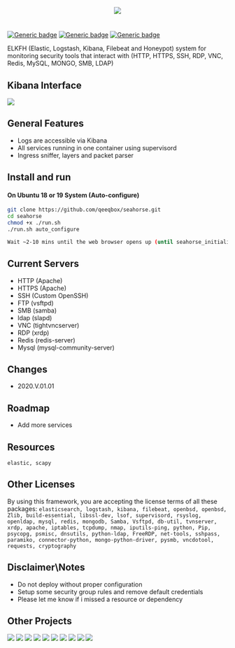 <p align="center"> <img src="https://raw.githubusercontent.com/qeeqbox/seahorse/master/readme/seahorselogo.png"></p>

#
[![Generic badge](https://img.shields.io/badge/dynamic/json.svg?url=https://raw.githubusercontent.com/qeeqbox/seahorse/master/info&label=version&query=$.version&colorB=blue&style=flat-square)](https://github.com/qeeqbox/seahorse/blob/master/changes.md) [![Generic badge](https://img.shields.io/badge/dynamic/json.svg?url=https://raw.githubusercontent.com/qeeqbox/seahorse/master/info&label=docker-compose&query=$.dockercompose&colorB=green&style=flat-square)](https://github.com/qeeqbox/seahorse/blob/master/changes.md) [![Generic badge](https://img.shields.io/static/v1?label=%F0%9F%91%8D&message=!&color=yellow&style=flat-square)](https://github.com/qeeqbox/seahorse/stargazers)

ELKFH (Elastic, Logstash, Kibana, Filebeat and Honeypot) system for monitoring security tools that interact with (HTTP, HTTPS, SSH, RDP, VNC, Redis, MySQL, MONGO, SMB, LDAP)

## Kibana Interface
<img src="https://raw.githubusercontent.com/qeeqbox/seahorse/master/readme/intro.gif" style="max-width:768px"/>

## General Features
- Logs are accessible via Kibana
- All services running in one container using supervisord
- Ingress sniffer, layers and packet parser

## Install and run
#### On Ubuntu 18 or 19 System (Auto-configure)
```bash
git clone https://github.com/qeeqbox/seahorse.git
cd seahorse
chmod +x ./run.sh
./run.sh auto_configure

Wait ~2-10 mins until the web browser opens up (until seahorse_initializer_1 exit with 0) - username is elastic and password is changeme

```

## Current Servers
- HTTP (Apache)
- HTTPS (Apache)
- SSH (Custom OpenSSH)
- FTP (vsftpd)
- SMB (samba)
- ldap (slapd)
- VNC (tightvncserver)
- RDP (xrdp)
- Redis (redis-server)
- Mysql (mysql-community-server)

## Changes
- 2020.V.01.01

## Roadmap
- Add more services

## Resources
`elastic, scapy`

## Other Licenses
By using this framework, you are accepting the license terms of all these packages: `elasticsearch, logstash, kibana, filebeat, openbsd, openbsd, Zlib, build-essential, libssl-dev, lsof, supervisord, rsyslog, openldap, mysql, redis, mongodb, Samba, Vsftpd, db-util, tvnserver, xrdp, apache, iptables, tcpdump, nmap, iputils-ping, python, Pip, psycopg, psmisc, dnsutils, python-ldap, FreeRDP, net-tools, sshpass, paramiko, connector-python, mongo-python-driver, pysmb, vncdotool, requests, cryptography`

## Disclaimer\Notes
- Do not deploy without proper configuration
- Setup some security group rules and remove default credentials
- Please let me know if i missed a resource or dependency

## Other Projects
[![](https://github.com/qeeqbox/.github/blob/main/data/social-analyzer.png)](https://github.com/qeeqbox/social-analyzer) [![](https://github.com/qeeqbox/.github/blob/main/data/analyzer.png)](https://github.com/qeeqbox/analyzer) [![](https://github.com/qeeqbox/.github/blob/main/data/chameleon.png)](https://github.com/qeeqbox/chameleon) [![](https://github.com/qeeqbox/.github/blob/main/data/osint.png)](https://github.com/qeeqbox/osint) [![](https://github.com/qeeqbox/.github/blob/main/data/honeypots.png)](https://github.com/qeeqbox/honeypots) [![](https://github.com/qeeqbox/.github/blob/main/data/url-sandbox.png)](https://github.com/qeeqbox/url-sandbox) [![](https://github.com/qeeqbox/.github/blob/main/data/mitre-visualizer.png)](https://github.com/qeeqbox/mitre-visualizer) [![](https://github.com/qeeqbox/.github/blob/main/data/woodpecker.png)](https://github.com/qeeqbox/woodpecker) [![](https://github.com/qeeqbox/.github/blob/main/data/docker-images.png)](https://github.com/qeeqbox/docker-images) [![](https://github.com/qeeqbox/.github/blob/main/data/rhino.png)](https://github.com/qeeqbox/rhino)
